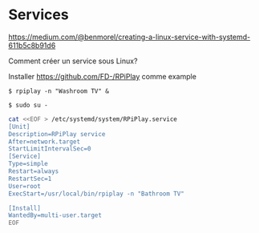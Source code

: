 # Services


https://medium.com/@benmorel/creating-a-linux-service-with-systemd-611b5c8b91d6

Comment créer un service sous Linux?

Installer https://github.com/FD-/RPiPlay comme example

```
$ rpiplay -n "Washroom TV" &
```

```
$ sudo su -
```

```bash
cat <<EOF > /etc/systemd/system/RPiPlay.service
[Unit]
Description=RPiPlay service
After=network.target
StartLimitIntervalSec=0
[Service]
Type=simple
Restart=always
RestartSec=1
User=root
ExecStart=/usr/local/bin/rpiplay -n "Bathroom TV" 

[Install]
WantedBy=multi-user.target
EOF
```
